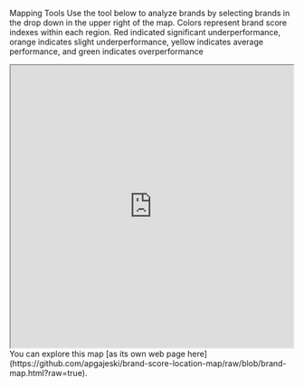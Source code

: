 Mapping Tools
Use the tool below to analyze brands by selecting brands in the drop down in the upper right of the map. Colors represent brand score indexes within each region. Red indicated significant underperformance, orange indicates slight underperformance, yellow indicates average performance, and green indicates overperformance

<iframe src="https://github.com/apgajeski/brand-score-location-map/blob/master/brand-map.html?raw=true" height="500" width="500"></iframe>
You can explore this map [as its own web page here](https://github.com/apgajeski/brand-score-location-map/raw/blob/brand-map.html?raw=true).
